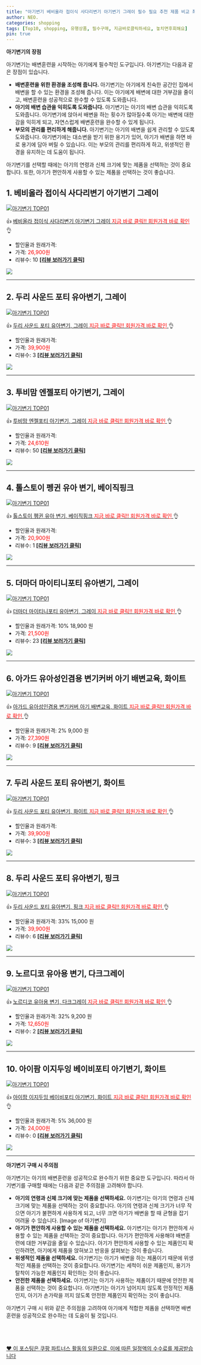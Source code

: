 ```yaml
---
title: "아기변기 베비올라 접이식 사다리변기 아기변기 그레이 필수 필요 추천 제품 비교 최저 가격 비교 장점 구매 후기 구매평"
author: NEO.
categories: shopping
tags: [Top10, shopping, 유행상품, 필수구매, 지금바로클릭하세요, 놓치면후회해요]
pin: true
---
```

**아기변기의 장점**

아기변기는 배변훈련을 시작하는 아기에게 필수적인 도구입니다. 아기변기는 다음과 같은 장점이 있습니다.

* **배변훈련을 위한 환경을 조성해 줍니다.** 아기변기는 아기에게 친숙한 공간인 집에서 배변을 할 수 있는 환경을 조성해 줍니다. 이는 아기에게 배변에 대한 거부감을 줄이고, 배변훈련을 성공적으로 완수할 수 있도록 도와줍니다.
* **아기의 배변 습관을 익히도록 도와줍니다.** 아기변기는 아기의 배변 습관을 익히도록 도와줍니다. 아기변기에 앉아서 배변을 하는 횟수가 많아질수록 아기는 배변에 대한 감을 익히게 되고, 자연스럽게 배변훈련을 완수할 수 있게 됩니다.
* **부모의 관리를 편리하게 해줍니다.** 아기변기는 아기의 배변을 쉽게 관리할 수 있도록 도와줍니다. 아기변기에는 대소변을 받기 위한 용기가 있어, 아기가 배변을 하면 바로 용기에 담아 버릴 수 있습니다. 이는 부모의 관리를 편리하게 하고, 위생적인 환경을 유지하는 데 도움이 됩니다.

아기변기를 선택할 때에는 아기의 연령과 신체 크기에 맞는 제품을 선택하는 것이 중요합니다. 또한, 아기가 편안하게 사용할 수 있는 제품을 선택하는 것이 좋습니다.

   

## 1. 베비올라 접이식 사다리변기 아기변기 그레이

[![아기변기 TOP01](https://thumbnail8.coupangcdn.com/thumbnails/remote/490x490ex/image/vendor_inventory/9e3d/fb6b93e7b30b988f62d951c0d4151f2aeb121ef007465e92cf11a51f44e3.png)](https://link.coupang.com/re/AFFSDP?lptag=AF3617701&subid=GithubCoopas&pageKey=7582079752&traceid=V0-153&itemId=20016836914&vendorItemId=87135091523)


👍 [베비올라 접이식 사다리변기 아기변기 그레이 <font color=red> 지금 바로 클릭!! 회원가격 바로 확인 </font> ](https://link.coupang.com/re/AFFSDP?lptag=AF3617701&subid=GithubCoopas&pageKey=7582079752&traceid=V0-153&itemId=20016836914&vendorItemId=87135091523) 👌 


- 할인율과 원래가격: 
- 가격: <span style='color:red'>26,900원</span>
- 리뷰수: 10  [**[리뷰 보러가기 클릭]**](https://link.coupang.com/re/AFFSDP?lptag=AF3617701&subid=GithubCoopas&pageKey=7582079752&traceid=V0-153&itemId=20016836914&vendorItemId=87135091523)

[![](/discount_price.png)](https://link.coupang.com/re/AFFSDP?lptag=AF3617701&subid=GithubCoopas&pageKey=7582079752&traceid=V0-153&itemId=20016836914&vendorItemId=87135091523)

---


   

## 2. 두리 사운드 포티 유아변기, 그레이

[![아기변기 TOP01](https://thumbnail7.coupangcdn.com/thumbnails/remote/490x490ex/image/retail/images/2020/08/21/19/8/58567b0c-048b-4858-af04-aff443e1bdaf.jpg)](https://link.coupang.com/re/AFFSDP?lptag=AF3617701&subid=GithubCoopas&pageKey=2150004307&traceid=V0-153&itemId=3651197057&vendorItemId=71636688581)


👍 [두리 사운드 포티 유아변기, 그레이 <font color=red> 지금 바로 클릭!! 회원가격 바로 확인 </font> ](https://link.coupang.com/re/AFFSDP?lptag=AF3617701&subid=GithubCoopas&pageKey=2150004307&traceid=V0-153&itemId=3651197057&vendorItemId=71636688581) 👌 


- 할인율과 원래가격: 
- 가격: <span style='color:red'>39,900원</span>
- 리뷰수: 3  [**[리뷰 보러가기 클릭]**](https://link.coupang.com/re/AFFSDP?lptag=AF3617701&subid=GithubCoopas&pageKey=2150004307&traceid=V0-153&itemId=3651197057&vendorItemId=71636688581)

[![](/discount_price.png)](https://link.coupang.com/re/AFFSDP?lptag=AF3617701&subid=GithubCoopas&pageKey=2150004307&traceid=V0-153&itemId=3651197057&vendorItemId=71636688581)

---


   

## 3. 투비맘 엔젤포티 아기변기, 그레이

[![아기변기 TOP01](https://thumbnail10.coupangcdn.com/thumbnails/remote/490x490ex/image/retail/images/2020/06/30/15/3/72d185e3-fc1b-4613-a760-2365fa50daa0.jpg)](https://link.coupang.com/re/AFFSDP?lptag=AF3617701&subid=GithubCoopas&pageKey=1149869142&traceid=V0-153&itemId=3073480193&vendorItemId=71061386695)


👍 [투비맘 엔젤포티 아기변기, 그레이 <font color=red> 지금 바로 클릭!! 회원가격 바로 확인 </font> ](https://link.coupang.com/re/AFFSDP?lptag=AF3617701&subid=GithubCoopas&pageKey=1149869142&traceid=V0-153&itemId=3073480193&vendorItemId=71061386695) 👌 


- 할인율과 원래가격: 
- 가격: <span style='color:red'>24,610원</span>
- 리뷰수: 50  [**[리뷰 보러가기 클릭]**](https://link.coupang.com/re/AFFSDP?lptag=AF3617701&subid=GithubCoopas&pageKey=1149869142&traceid=V0-153&itemId=3073480193&vendorItemId=71061386695)

[![](/discount_price.png)](https://link.coupang.com/re/AFFSDP?lptag=AF3617701&subid=GithubCoopas&pageKey=1149869142&traceid=V0-153&itemId=3073480193&vendorItemId=71061386695)

---


   

## 4. 톨스토이 펭귄 유아 변기, 베이직핑크

[![아기변기 TOP01](https://thumbnail6.coupangcdn.com/thumbnails/remote/490x490ex/image/retail/images/105993722212118-fdc8a425-9680-46dd-ac81-044d12ea9ea6.jpg)](https://link.coupang.com/re/AFFSDP?lptag=AF3617701&subid=GithubCoopas&pageKey=19923340&traceid=V0-153&itemId=79212146&vendorItemId=3133902250)


👍 [톨스토이 펭귄 유아 변기, 베이직핑크 <font color=red> 지금 바로 클릭!! 회원가격 바로 확인 </font> ](https://link.coupang.com/re/AFFSDP?lptag=AF3617701&subid=GithubCoopas&pageKey=19923340&traceid=V0-153&itemId=79212146&vendorItemId=3133902250) 👌 


- 할인율과 원래가격: 
- 가격: <span style='color:red'>20,900원</span>
- 리뷰수: 1  [**[리뷰 보러가기 클릭]**](https://link.coupang.com/re/AFFSDP?lptag=AF3617701&subid=GithubCoopas&pageKey=19923340&traceid=V0-153&itemId=79212146&vendorItemId=3133902250)

[![](/discount_price.png)](https://link.coupang.com/re/AFFSDP?lptag=AF3617701&subid=GithubCoopas&pageKey=19923340&traceid=V0-153&itemId=79212146&vendorItemId=3133902250)

---


   

## 5. 더마더 마이티니포티 유아변기, 그레이

[![아기변기 TOP01](https://thumbnail8.coupangcdn.com/thumbnails/remote/490x490ex/image/product/image/vendoritem/2018/11/07/3805072804/bdce54b5-b44a-4754-b4e1-6e68f65ff4bf.jpg)](https://link.coupang.com/re/AFFSDP?lptag=AF3617701&subid=GithubCoopas&pageKey=92345472&traceid=V0-153&itemId=328311954&vendorItemId=3805072804)


👍 [더마더 마이티니포티 유아변기, 그레이 <font color=red> 지금 바로 클릭!! 회원가격 바로 확인 </font> ](https://link.coupang.com/re/AFFSDP?lptag=AF3617701&subid=GithubCoopas&pageKey=92345472&traceid=V0-153&itemId=328311954&vendorItemId=3805072804) 👌 


- 할인율과 원래가격: 10%  18,900   원
- 가격: <span style='color:red'>21,500원</span>
- 리뷰수: 23  [**[리뷰 보러가기 클릭]**](https://link.coupang.com/re/AFFSDP?lptag=AF3617701&subid=GithubCoopas&pageKey=92345472&traceid=V0-153&itemId=328311954&vendorItemId=3805072804)

[![](/discount_price.png)](https://link.coupang.com/re/AFFSDP?lptag=AF3617701&subid=GithubCoopas&pageKey=92345472&traceid=V0-153&itemId=328311954&vendorItemId=3805072804)

---


   

## 6. 아가드 유아성인겸용 변기커버 아기 배변교육, 화이트

[![아기변기 TOP01](https://thumbnail8.coupangcdn.com/thumbnails/remote/490x490ex/image/vendor_inventory/4ed8/87e5872c90e81f47c7b8b56f83478d7bc6d60f0e5f442b46eb6d796e3e6c.jpg)](https://link.coupang.com/re/AFFSDP?lptag=AF3617701&subid=GithubCoopas&pageKey=7232732385&traceid=V0-153&itemId=18356886453&vendorItemId=86906398580)


👍 [아가드 유아성인겸용 변기커버 아기 배변교육, 화이트 <font color=red> 지금 바로 클릭!! 회원가격 바로 확인 </font> ](https://link.coupang.com/re/AFFSDP?lptag=AF3617701&subid=GithubCoopas&pageKey=7232732385&traceid=V0-153&itemId=18356886453&vendorItemId=86906398580) 👌 


- 할인율과 원래가격: 2%  9,000   원
- 가격: <span style='color:red'>27,390원</span>
- 리뷰수: 9  [**[리뷰 보러가기 클릭]**](https://link.coupang.com/re/AFFSDP?lptag=AF3617701&subid=GithubCoopas&pageKey=7232732385&traceid=V0-153&itemId=18356886453&vendorItemId=86906398580)

[![](/discount_price.png)](https://link.coupang.com/re/AFFSDP?lptag=AF3617701&subid=GithubCoopas&pageKey=7232732385&traceid=V0-153&itemId=18356886453&vendorItemId=86906398580)

---


   

## 7. 두리 사운드 포티 유아변기, 화이트

[![아기변기 TOP01](https://thumbnail10.coupangcdn.com/thumbnails/remote/490x490ex/image/retail/images/2020/08/21/19/2/64af4a2c-4048-4d42-a982-d28d326e1874.jpg)](https://link.coupang.com/re/AFFSDP?lptag=AF3617701&subid=GithubCoopas&pageKey=2150004307&traceid=V0-153&itemId=3651197053&vendorItemId=71636688540)


👍 [두리 사운드 포티 유아변기, 화이트 <font color=red> 지금 바로 클릭!! 회원가격 바로 확인 </font> ](https://link.coupang.com/re/AFFSDP?lptag=AF3617701&subid=GithubCoopas&pageKey=2150004307&traceid=V0-153&itemId=3651197053&vendorItemId=71636688540) 👌 


- 할인율과 원래가격: 
- 가격: <span style='color:red'>39,900원</span>
- 리뷰수: 3  [**[리뷰 보러가기 클릭]**](https://link.coupang.com/re/AFFSDP?lptag=AF3617701&subid=GithubCoopas&pageKey=2150004307&traceid=V0-153&itemId=3651197053&vendorItemId=71636688540)

[![](/discount_price.png)](https://link.coupang.com/re/AFFSDP?lptag=AF3617701&subid=GithubCoopas&pageKey=2150004307&traceid=V0-153&itemId=3651197053&vendorItemId=71636688540)

---


   

## 8. 두리 사운드 포티 유아변기, 핑크

[![아기변기 TOP01](https://thumbnail9.coupangcdn.com/thumbnails/remote/490x490ex/image/retail/images/2020/08/21/19/6/873cc7e7-7325-4f04-8a4c-751ac19b7b53.jpg)](https://link.coupang.com/re/AFFSDP?lptag=AF3617701&subid=GithubCoopas&pageKey=2150004307&traceid=V0-153&itemId=3651197055&vendorItemId=71636688566)


👍 [두리 사운드 포티 유아변기, 핑크 <font color=red> 지금 바로 클릭!! 회원가격 바로 확인 </font> ](https://link.coupang.com/re/AFFSDP?lptag=AF3617701&subid=GithubCoopas&pageKey=2150004307&traceid=V0-153&itemId=3651197055&vendorItemId=71636688566) 👌 


- 할인율과 원래가격: 33%  15,000   원
- 가격: <span style='color:red'>39,900원</span>
- 리뷰수: 6  [**[리뷰 보러가기 클릭]**](https://link.coupang.com/re/AFFSDP?lptag=AF3617701&subid=GithubCoopas&pageKey=2150004307&traceid=V0-153&itemId=3651197055&vendorItemId=71636688566)

[![](/discount_price.png)](https://link.coupang.com/re/AFFSDP?lptag=AF3617701&subid=GithubCoopas&pageKey=2150004307&traceid=V0-153&itemId=3651197055&vendorItemId=71636688566)

---


   

## 9. 노르디코 유아용 변기, 다크그레이

[![아기변기 TOP01](https://thumbnail6.coupangcdn.com/thumbnails/remote/490x490ex/image/product/image/vendoritem/2018/11/05/3739610974/3613fbb0-a8e5-4cd6-9680-1e36b37bc5be.jpg)](https://link.coupang.com/re/AFFSDP?lptag=AF3617701&subid=GithubCoopas&pageKey=97895910&traceid=V0-153&itemId=300532127&vendorItemId=3739610974)


👍 [노르디코 유아용 변기, 다크그레이 <font color=red> 지금 바로 클릭!! 회원가격 바로 확인 </font> ](https://link.coupang.com/re/AFFSDP?lptag=AF3617701&subid=GithubCoopas&pageKey=97895910&traceid=V0-153&itemId=300532127&vendorItemId=3739610974) 👌 


- 할인율과 원래가격: 32%  9,200   원
- 가격: <span style='color:red'>12,650원</span>
- 리뷰수: 2  [**[리뷰 보러가기 클릭]**](https://link.coupang.com/re/AFFSDP?lptag=AF3617701&subid=GithubCoopas&pageKey=97895910&traceid=V0-153&itemId=300532127&vendorItemId=3739610974)

[![](/discount_price.png)](https://link.coupang.com/re/AFFSDP?lptag=AF3617701&subid=GithubCoopas&pageKey=97895910&traceid=V0-153&itemId=300532127&vendorItemId=3739610974)

---


   

## 10. 아이팜 이지두잉 베이비포티 아기변기, 화이트

[![아기변기 TOP01](https://thumbnail9.coupangcdn.com/thumbnails/remote/490x490ex/image/vendor_inventory/6a27/8395675955bfdd8ebce71ff9a7d64ac57a470af6bbf2667ae888449c8947.jpg)](https://link.coupang.com/re/AFFSDP?lptag=AF3617701&subid=GithubCoopas&pageKey=108080477&traceid=V0-153&itemId=8168880516&vendorItemId=79576094212)


👍 [아이팜 이지두잉 베이비포티 아기변기, 화이트 <font color=red> 지금 바로 클릭!! 회원가격 바로 확인 </font> ](https://link.coupang.com/re/AFFSDP?lptag=AF3617701&subid=GithubCoopas&pageKey=108080477&traceid=V0-153&itemId=8168880516&vendorItemId=79576094212) 👌 


- 할인율과 원래가격: 5%  36,000   원
- 가격: <span style='color:red'>24,000원</span>
- 리뷰수: 0  [**[리뷰 보러가기 클릭]**](https://link.coupang.com/re/AFFSDP?lptag=AF3617701&subid=GithubCoopas&pageKey=108080477&traceid=V0-153&itemId=8168880516&vendorItemId=79576094212)

[![](/discount_price.png)](https://link.coupang.com/re/AFFSDP?lptag=AF3617701&subid=GithubCoopas&pageKey=108080477&traceid=V0-153&itemId=8168880516&vendorItemId=79576094212)

---
**아기변기 구매 시 주의점**

아기변기는 아기의 배변훈련을 성공적으로 완수하기 위한 중요한 도구입니다. 따라서 아기변기를 구매할 때에는 다음과 같은 주의점을 고려해야 합니다.

* **아기의 연령과 신체 크기에 맞는 제품을 선택하세요.** 아기변기는 아기의 연령과 신체 크기에 맞는 제품을 선택하는 것이 중요합니다. 아기의 연령과 신체 크기가 너무 작으면 아기가 불편하게 사용하게 되고, 너무 크면 아기가 배변을 할 때 균형을 잡기 어려울 수 있습니다.
[Image of 아기변기]
* **아기가 편안하게 사용할 수 있는 제품을 선택하세요.** 아기변기는 아기가 편안하게 사용할 수 있는 제품을 선택하는 것이 중요합니다. 아기가 편안하게 사용해야 배변훈련에 대한 거부감을 줄일 수 있습니다. 아기가 편안하게 사용할 수 있는 제품인지 확인하려면, 아기에게 제품을 앉혀보고 반응을 살펴보는 것이 좋습니다.
* **위생적인 제품을 선택하세요.** 아기변기는 아기가 배변을 하는 제품이기 때문에 위생적인 제품을 선택하는 것이 중요합니다. 아기변기는 세척이 쉬운 제품인지, 용기가 탈착이 가능한 제품인지 확인하는 것이 좋습니다.
* **안전한 제품을 선택하세요.** 아기변기는 아기가 사용하는 제품이기 때문에 안전한 제품을 선택하는 것이 중요합니다. 아기변기는 아기가 넘어지지 않도록 안정적인 제품인지, 아기가 손가락을 끼지 않도록 안전한 제품인지 확인하는 것이 좋습니다.

아기변기 구매 시 위와 같은 주의점을 고려하여 아기에게 적합한 제품을 선택하면 배변훈련을 성공적으로 완수하는 데 도움이 될 것입니다.<br><br><br><br><br> [ ❤  이 포스팅은 쿠팡 파트너스 활동의 일환으로, 이에 따른 일정액의 수수료를 제공받습니다](https://link.coupang.com/a/bcEFyh)